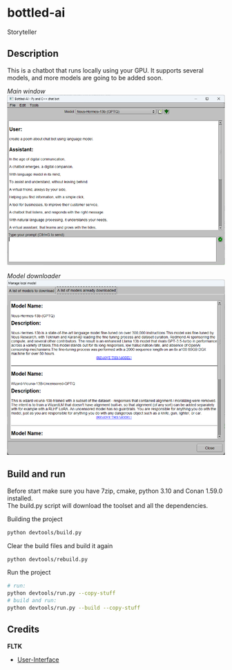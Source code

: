 # bottled-ai
Storyteller

## Description

This is a chatbot that runs locally using your GPU. 
It supports several models, and more models are going to be added soon.

*Main window*   
![Ubuntu screenshot](https://github.com/rodjjo/bottled-ai/raw/main/docs/images/preview.jpg)


*Model downloader*   
![Ubuntu screenshot](https://github.com/rodjjo/bottled-ai/raw/main/docs/images/preview2.jpg)

## Build and run 

Before start make sure you have 7zip, cmake, python 3.10 and Conan 1.59.0 installed.  
The build.py script will download the toolset and all the dependencies.

Building the project
```bash
python devtools/build.py
```

Clear the build files and build it again
```bash
python devtools/rebuild.py
```

Run the project
```bash
# run:
python devtools/run.py --copy-stuff
# build and run:
python devtools/run.py --build --copy-stuff
```

## Credits
  
**FLTK**
* [User-Interface](https://www.fltk.org/doc-1.3/)
